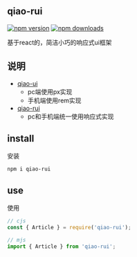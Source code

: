 ## qiao-rui

[![npm version](https://img.shields.io/npm/v/qiao-rui.svg?style=flat-square)](https://www.npmjs.org/package/qiao-rui)
[![npm downloads](https://img.shields.io/npm/dm/qiao-rui.svg?style=flat-square)](https://npm-stat.com/charts.html?package=qiao-rui)

基于react的，简洁小巧的响应式ui框架

## 说明

- [qiao-ui](https://www.npmjs.com/package/qiao-ui)
  - pc端使用px实现
  - 手机端使用rem实现
- [qiao-rui](https://www.npmjs.com/package/qiao-ui)
  - pc和手机端统一使用响应式实现

## install

安装

```shell
npm i qiao-rui
```

## use

使用

```javascript
// cjs
const { Article } = require('qiao-rui');

// mjs
import { Article } from 'qiao-rui';
```

